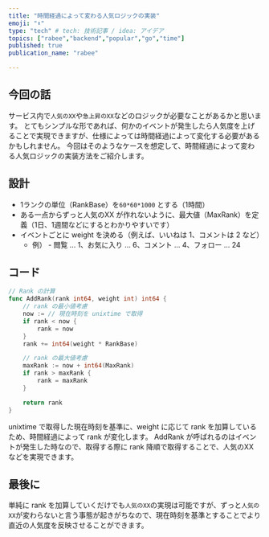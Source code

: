 ```yaml
---
title: "時間経過によって変わる人気ロジックの実装"
emoji: "⬆️"
type: "tech" # tech: 技術記事 / idea: アイデア
topics: ["rabee","backend","popular","go","time"]
published: true
publication_name: "rabee"

---
```


## 今回の話

サービス内で`人気のXX`や`急上昇のXX`などのロジックが必要なことがあるかと思います。
とてもシンプルな形であれば、何かのイベントが発生したら人気度を上げることで実現できますが、仕様によっては時間経過によって変化する必要があるかもしれません。
今回はそのようなケースを想定して、時間経過によって変わる人気ロジックの実装方法をご紹介します。

## 設計
- 1ランクの単位（RankBase）を`60*60*1000` とする（1時間）
- ある一点からずっと人気のXX が作れないように、最大値（MaxRank）を定義（1日、1週間などにするとわかりやすいです）
- イベントごとに weight を決める（例えば、いいねは 1、コメントは 2 など）
  - 例） - 閲覧 ... 1、お気に入り ... 6、コメント ... 4、フォロー ... 24

## コード

```go
// Rank の計算
func AddRank(rank int64, weight int) int64 {
	// rank の最小値考慮
	now := // 現在時刻を unixtime で取得
	if rank < now {
		rank = now
	}
	rank += int64(weight * RankBase)

	// rank の最大値考慮
	maxRank := now + int64(MaxRank)
	if rank > maxRank {
		rank = maxRank
	}

	return rank
}
```

unixtime で取得した現在時刻を基準に、weight に応じて rank を加算しているため、時間経過によって rank が変化します。
AddRank が呼ばれるのはイベントが発生した時なので、取得する際に rank 降順で取得することで、人気のXX などを実現できます。

## 最後に
単純に rank を加算していくだけでも`人気のXX`の実現は可能ですが、ずっと`人気のXX`が変わらないと言う事態が起きがちなので、現在時刻を基準とすることでより直近の人気度を反映させることができます。